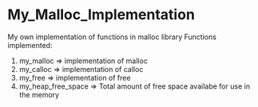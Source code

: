 # My_Malloc_Implementation
My own implementation of functions in malloc library
Functions implemented:
<ol>
<li>my_malloc => implementation of malloc</li>
<li>my_calloc => implementation of calloc</li>
<li>my_free => implementation of free</li>
<li>my_heap_free_space => Total amount of free space availabe for use in the memory</li>
</ol>
